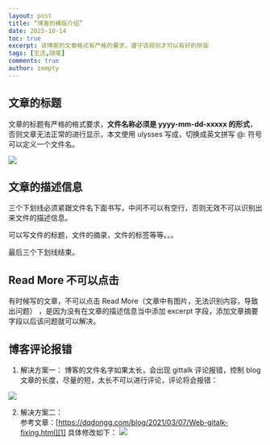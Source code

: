 ```yaml
---
layout: post
title: “博客的模版介绍”
date: 2022-10-14
toc: true
excerpt: 该博客的文章格式有严格的要求，遵守该规则才可以有好的排版
tags: [生活,随笔]
comments: true
author: zempty
---
```


## 文章的标题

文章的标题有严格的格式要求，**文件名称必须是 yyyy-mm-dd-xxxxx 的形式**，否则文章无法正常的进行显示，本文使用 ulysses 写成，切换成英文拼写 @:  符号可以定义一个文件名。

![][image-1]
## 文章的描述信息

三个下划线必须紧跟文件名下面书写，中间不可以有空行，否则无效不可以识别出来文件的描述信息。

可以写文件的标题，文件的摘录，文件的标签等等。。。

最后三个下划线结束。

## Read More 不可以点击

有时候写的文章，不可以点击 Read More（文章中有图片，无法识别内容，导致出问题） ，是因为没有在文章的描述信息当中添加 excerpt 字段，添加文章摘要字段以后该问题就可以解决。

## 博客评论报错

1. 解决方案一：
博客的文件名字如果太长，会出现 gittalk 评论报错，控制 blog 文章的长度，尽量的短，太长不可以进行评论，评论将会报错：

![][image-2]

2. 解决方案二：  
	参考文章：[https://dqdongg.com/blog/2021/03/07/Web-gitalk-fixing.html][1]
具体修改如下：
![][image-3]

[1]:	https://dqdongg.com/blog/2021/03/07/Web-gitalk-fixing.html

[image-1]:	https://raw.githubusercontent.com/zempty-zhaoxuan/pics/master/blog-pattern.png
[image-2]:	https://raw.githubusercontent.com/zempty-zhaoxuan/pics/master/gittalk_issue.png
[image-3]:	https://raw.githubusercontent.com/zempty-zhaoxuan/pics/master/gittalk_issue_sloved.png